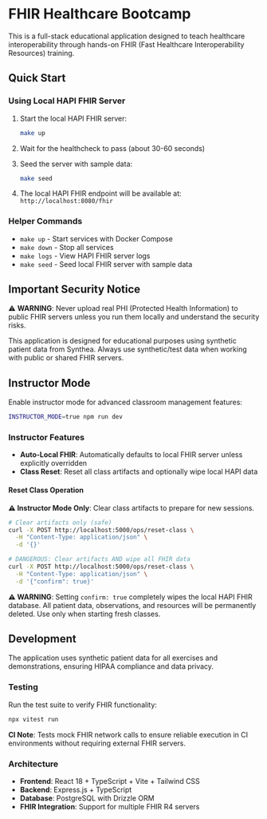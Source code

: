 # FHIR Healthcare Bootcamp

This is a full-stack educational application designed to teach healthcare interoperability through hands-on FHIR (Fast Healthcare Interoperability Resources) training.

## Quick Start

### Using Local HAPI FHIR Server

1. Start the local HAPI FHIR server:
   ```bash
   make up
   ```

2. Wait for the healthcheck to pass (about 30-60 seconds)

3. Seed the server with sample data:
   ```bash
   make seed
   ```

4. The local HAPI FHIR endpoint will be available at: `http://localhost:8080/fhir`

### Helper Commands

- `make up` - Start services with Docker Compose
- `make down` - Stop all services
- `make logs` - View HAPI FHIR server logs
- `make seed` - Seed local FHIR server with sample data

## Important Security Notice

⚠️ **WARNING**: Never upload real PHI (Protected Health Information) to public FHIR servers unless you run them locally and understand the security risks.

This application is designed for educational purposes using synthetic patient data from Synthea. Always use synthetic/test data when working with public or shared FHIR servers.

## Instructor Mode

Enable instructor mode for advanced classroom management features:

```bash
INSTRUCTOR_MODE=true npm run dev
```

### Instructor Features

- **Auto-Local FHIR**: Automatically defaults to local FHIR server unless explicitly overridden
- **Class Reset**: Reset all class artifacts and optionally wipe local HAPI data

#### Reset Class Operation

**⚠️ Instructor Mode Only**: Clear class artifacts to prepare for new sessions.

```bash
# Clear artifacts only (safe)
curl -X POST http://localhost:5000/ops/reset-class \
  -H "Content-Type: application/json" \
  -d '{}'

# DANGEROUS: Clear artifacts AND wipe all FHIR data
curl -X POST http://localhost:5000/ops/reset-class \
  -H "Content-Type: application/json" \
  -d '{"confirm": true}'
```

**⚠️ WARNING**: Setting `confirm: true` completely wipes the local HAPI FHIR database. All patient data, observations, and resources will be permanently deleted. Use only when starting fresh classes.

## Development

The application uses synthetic patient data for all exercises and demonstrations, ensuring HIPAA compliance and data privacy.

### Testing

Run the test suite to verify FHIR functionality:

```bash
npx vitest run
```

**CI Note**: Tests mock FHIR network calls to ensure reliable execution in CI environments without requiring external FHIR servers.

### Architecture

- **Frontend**: React 18 + TypeScript + Vite + Tailwind CSS
- **Backend**: Express.js + TypeScript  
- **Database**: PostgreSQL with Drizzle ORM
- **FHIR Integration**: Support for multiple FHIR R4 servers